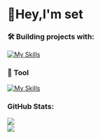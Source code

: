 # 👋Hey,I'm set


### 🛠️ Building projects with:
[![My Skills](https://skillicons.dev/icons?i=html,css,js,php,c,cpp,java,py,arduino)](https://skillicons.dev)
### 🔧 Tool
[![My Skills](https://skillicons.dev/icons?i=pycharm,clion,idea,vscode,discord,github)](https://skillicons.dev)
### GitHub Stats:
![](https://github-readme-stats.vercel.app/api?username=setdoene&theme=dark&hide_border=false&include_all_commits=false&count_private=false)<br/>
![](https://github-readme-stats.vercel.app/api/top-langs/?username=setdoene&theme=dark&hide_border=false&include_all_commits=false&count_private=false&layout=compact)

